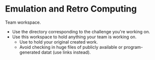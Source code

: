 # Emulation and Retro Computing

Team workspace.

* Use the directory corresponding to the challenge you're working on.
* Use this workspace to hold anything your team is working on.
   * Use to hold your original created work.
   * Avoid checking in huge files of publicly available or program-generated datat (use links instead).

